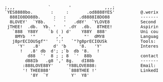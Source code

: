 <pre>
                     
;,,,             `       '             ,,,;          
`YES8888bo.       :     :       .od8888YES'          @.werixx
  888IO8DO88b.     :   :     .d8888I8DO88            -------- 
  8LOVEY'  `Y8b.   `   '   .d8Y'  `YLOVE8            Second year compsci student
 jTHEE!  .db.  Yb. '   ' .dY  .db.  8THEE!           Aspiring junior googler
   `888  Y88Y    `b ( ) d'    Y88Y  888'             Uni course: programming and algorithms
    8MYb  '"        ,',        "'  dMY8              Languages: Python, C#, Java, Html, Css
   j8prECIOUSgf"'   ':'   `"?g8prECIOUSk             Tools: Git, VSCode, Vim, WSL, Figma, Photoshop
     'Y'   .8'     d' 'b     '8.   'Y'               Interests: astronomy, calisthenics, breakbeat music & machine learning
      !   .8' db  d'; ;`b  db '8.   !                
         d88  `'  8 ; ; 8  `'  88b                   contact
        d88Ib   .g8 ',' 8g.   dI88b                  -------
       :888LOVE88Y'     'Y88LOVE888:                 Email: willbemyemail@gmail.com
       '! THEE888'       `888THEE !'                 LinkedIn: willbelinked.someday
          '8Y  `Y         Y'  Y8'

</pre>
⠀⠀⠀⠀⠀⠀⠀
